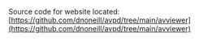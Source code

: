 Source code for website located: [https://github.com/dnoneill/avpd/tree/main/avviewer](https://github.com/dnoneill/avpd/tree/main/avviewer) 

